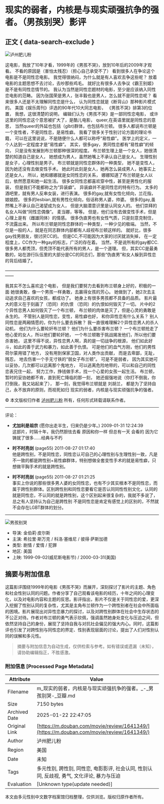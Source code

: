 # 现实的弱者，内核是与现实顽强抗争的强者。（男孩别哭）影评

## 正文 { data-search-exclude }


![泸州肥儿粉](https://img9.doubanio.com/icon/u1757575-16.jpg)

这电影，我放了10年才看，1999年的《男孩不哭》，放到10年后的2009年才观看。 不看的原因是（害怕太残忍）（担心自己承受不了） 看到很多人在争论这个电影是不是同性恋电影。 我觉得很纳闷，为什么就是有人喜欢去争这些呢？ 放着电影的主题思想不去讨论，去吵那些鸡毛。 就好比有很多人去争议《霸王别姬》是不是有同性恋情节的。 我认为当然是同性恋题材的电影，至少是应该纳入同性恋电影的范畴。 因为张国荣是男人，张丰毅也是男人，怎么就不是同性恋呢？ 看来很多人还是不太理解同性恋是什么， 认为同性恋就是《断背山》那种影片模式的。 美国《娱乐周刊》评选的90年代10大同志电影， 《男孩不哭》排第3的位置， 我想，这很清楚的说明， 编辑们认为《男孩不哭》是一部同性恋电影， 或许这里的同性恋这个意思被扩大了，是酷儿电影， queer,在英语里就是同性恋的意思， 当然queer的外延也包括（glbt)群体，也包括布兰顿。 很多人都说布兰顿是一个变性者，不是同性恋，是易性癖。 我看了很多关于性别讨论方面的理论书籍， 可以在这里说说，不是随便什么人都可以称呼“易性癖”。 医学上的定义，一个人达到一定程度才是“易性癖”。 其实，很多gay，男同性恋都有“易性癖”的倾向， 只是没有发展到布兰顿那种很深的程度。 布兰顿生理上是一个女人，她很清楚的知道自己是女人， 她想成为男人，虽然她嘴上不承认自己是女人。 生理性别是女子，心理性别是男子。 布兰顿就是同性恋群体的一种类型， 她不是变性人，因为她还没有去做变性手术。 她此时此刻是女人，她再怎么装成男人，她事实上还是女人， 所以，她和娜娜就是女同性恋的关系， 娜娜知道了布兰顿是女人以后，依然愿意和她一起生活。 很多女同性恋都喜欢穿中性，甚至是男性化的服装， 但是我们不能都称之为“异装癖”。 异装癖并不是同性恋的特有行为。 太多的酒吧里，就有男人反串女装，进行表演。 很多的gay,就有女性化倾向，兰花指，娘娘腔。 很多的lesbian,就有男性化倾向，俗话称男人婆，帅婆。 很多的gay,虽然嘴上不承认自己渴望成为女人， 但是大脑潜意识里是认同女人的。 他们崇拜的名女人叫做“同性恋偶像”。 麦当娜，等等。 但是，他们没有去做变性手术，但是心理上是有（雌雄同体）的情感。 很多伪直男也有女性气质，只是刻意克制住，不流露出来。 所以布兰顿是同性恋群体的一种类型，一种少见的极端。 当然，不仅是一般的人，就是在同志群体内部都有人歧视布兰顿这样的。 就好比，很多gay找男朋友，很讨厌CC的。 但是CC,不可能因为大家的讨厌就消失掉， 在一定程度上，CC作为一种gay的标志，广泛的存在着。 当然，不是说所有的gay都CC. 很多男人都秃顶，但秃顶不能代表所有的男人，是一个道理。 但，其实CC是最勇敢的，站在游行队伍里的大部分是CC的同志们，那些“伪直男”和女人躲到异性恋的背后结婚了。

——————————————————————————————————————

我其实不怎么喜欢这个电影， 但是我们要努力去看到布兰顿身上好的，积极的一面 她很勇敢，像一个男孩一样勇敢，去赢得女孩的芳心。 她做到了，她2次去主动追求自己喜欢的女孩，都成功了。 她身上有很多男孩都不具备的品质。 影片最大的意义在于刻画了（恐同）的仇恨 （恐同）的仇恨如何毁灭了一切。 片中的2个异性恋男人如何毁灭了一个布兰顿， 布兰顿的肉体是灭了，但是心灵的勇敢是永生的。 不管别人是同性恋，变性，易性癖也好， 和你异性恋有什么关系？ 别人同性恋是两厢情愿的，你为什么要去拆散？ 我一直很难理解2个异性恋男人的杀人动机， 他们为什么要轮奸布兰顿？ 他们为什么要杀害布兰顿？ 一个布兰顿抢走了他心爱的女人，所以他们要轮奸她， 一个布兰顿敢于挑战揭发他们，所以他们要杀害她， 这里不得不说，异性恋男人啊，真的是一切战争的根源， 他们如此好斗，如此的善于武力和暴力，如此善于仇恨。 可是他们的血气方刚，他们的男性荷尔蒙用错了地方， 没有用到保家卫国，对人类作出贡献， 而是去卑鄙，无耻，残忍， 地去伤害一个手无寸铁的“弱女子布兰顿”。 可是不是弱者， 因为其实她可以妥协，几次都可以远离那个鬼地方， 可以逃离危险地带的，可以和自己的同性恋表兄住一起， 努力工作，挣钱做手术，找一个心爱的女孩一起生活。 布兰顿，暂时的妥协她都不肯，直到死亡降临的那一刻， 她还倔强地说（你打不倒我，你打倒我，我又站起来了）， 那一刻，我觉得布兰顿就是 刘胡兰， 都是为了坚持自己，永不放弃的原则，而视死如归 现实的弱者，内核是与现实顽强抗争的强者。

© 本文版权归作者 [泸州肥儿粉](https://www.douban.com/people/1757575/) 所有，任何形式转载请联系作者。

--- 

评论：

- **尤加利是祖宗** (愿你出走半生，归来仍是少年。) 2009-01-31 12:24:39  
  这部片，时隔十年，我仍然胆怯去看 原因和你一样 但总有一天 会看的 因为它铸就了很多……经典与不朽

- **时不时亮剑** (page55) 2011-08-27 01:17:40  
  他是跨性别，不是同性恋，同性恋认可自己的心理性别与生理性别一致，凡是不一致的都是跨性别+易性癖群体，特别想做全套变性手术的就是易性癖，只想做平胸手术的就是跨性别。

- **时不时亮剑** (page55) 2011-08-27 01:21:25  
  事实上你说的那些很多男人婆的女同性恋，也有不少其实根本不是同性恋，而属于跨性别群体。区别跨性别和同性恋要看它是否认同同性性别文化，认同的就是同性恋，不认同的就是跨性别，这个区别起来很复杂的，我就不多说了，总之有人坚持认为自己是跨性别 不是同性恋是肯定有感觉上的区别的，不然就不会存在LGBT群体的划分。

--- 

![男孩别哭](https://img9.doubanio.com/view/photo/s_ratio_poster/public/p2167014595.webp)

- 导演: 金伯莉·皮尔斯
- 主演: 希拉里·斯万克 / 科洛·塞维尼 / 彼得·萨斯加德
- 类型: 剧情 / 爱情 / 犯罪
- 地区: 美国
- 上映: 1999-09-02(威尼斯电影节) / 2000-03-31(美国)
<!-- tcd_original_link https://m.douban.com/movie/review/1641349/ -->


## 摘要与附加信息

<!-- tcd_abstract -->
这篇影评围绕1999年的电影《男孩不哭》而展开，深刻探讨了影片的主题、角色和社会性别认同的问题。作者分享了自己观看该电影的经历，十年之间的心理变化，以及对电影内容和主题的反思。影评指出，影片不仅是关于同性恋的爱，更深入挖掘了性别认同的复杂性，尤其是主角布兰顿作为一个跨性别者在社会中所面临的困境。影片展现出对异性恋暴力的探讨，以及对跨性别群体在社会中生存状态的不公正对待。作者对布兰顿的勇气表示钦佩，强调虽然她身处变化与压迫之间，但依然坚持自己的身份，展现了坚持自我与对抗社会偏见的强大内心。同时，这篇影评也引发了对跨性别与同性恋的界定、性别表现层面的讨论，提出了人们对性别认同的误解和多元性。
<!-- tcd_abstract_end -->

> 摘要与附加信息为自动生成，仅供检索与参考。如有错误或遗漏（未知），请协助编辑指正，不胜感激。

### 附加信息 [Processed Page Metadata]

| Attribute       | Value                                  |
|-----------------|----------------------------------------|
| Filename        | m_现实的弱者，内核是与现实顽强抗争的强者。_-_男孩别哭-_豆瓣.md                             |
| Size            | 7150 bytes                           |
| Archived Date   | 2025-01-22 22:47:05                             |
| Original Link   | [https://m.douban.com/movie/review/1641349/](https://m.douban.com/movie/review/1641349/)                       |
| Author          | 泸州肥儿粉                               |
| Region          | 美国                               |
| Date            | 未知                                 |
| Tags            | 多元性别, 跨性别, 同性恋, 电影影评, 社会认同, 性别认同, 反歧视, 勇气, 文化评论, 暴力与压迫                                 |
| Evaluation            | [Unknown type(update needed)]                                 |
<!-- tcd_table_end -->

本文由多元性别中文数字档案馆归档整理，仅供浏览。版权归原作者所有。
